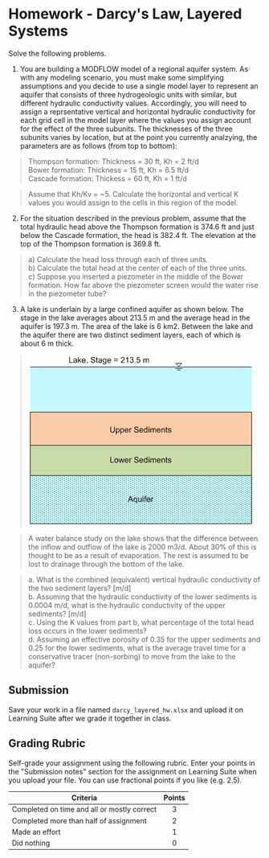 # Homework - Darcy's Law, Layered Systems

Solve the following problems. 

1. You are building a MODFLOW model of a regional aquifer system. As with any modeling scenario, you must make some simplifying assumptions and you decide to use a single model layer to represent an aquifer that consists of three hydrogeologic units with similar, but different hydraulic conductivity values. Accordingly, you will need to assign a reprsentative vertical and horizontal hydraulic conductivity for each grid cell in the model layer where the values you assign account for the effect of the three subunits. The thicknesses of the three subunits varies by location, but at the point you currently analzying, the parameters are as follows (from top to bottom):

>Thompson formation: Thickness = 30 ft, Kh = 2 ft/d <br>
Bower formation: Thickness = 15 ft, Kh = 6.5 ft/d <br>
Cascade formation: Thickess = 60 ft, Kh = 1 ft/d

>Assume that Kh/Kv = ~5. Calculate the horizontal and vertical K values you would assign to the cells in this region of the model.

2. For the situation described in the previous problem, assume that the total hydraulic head above the Thompson formation is 374.6 ft and just below the Cascade formation, the head is 382.4 ft. The elevation at the top of the Thompson formation is 369.8 ft.

>a) Calculate the head loss through each of three units. <br>
b) Calculate the total head at the center of each of the three units. <br>
c) Suppose you inserted a piezometer in the middle of the Bower formation. How far above the piezometer screen would the water rise in the piezometer tube?

3. A lake is underlain by a large confined aquifer as shown below. The stage in the lake averages about 213.5 m and the average head in the aquifer is 197.3 m. The area of the lake is 6 km2. Between the lake and the aquifer there are two distinct sediment layers, each of which is about 6 m thick.

>![lake.png](images%2Flake.png)

>A water balance study on the lake shows that the difference between the inflow and outflow of the lake is 2000 m3/d. About 30% of this is thought to be as a result of evaporation. The rest is assumed to be lost to drainage through the bottom of the lake.

>a. What is the combined (equivalent) vertical hydraulic conductivity of the two sediment layers? [m/d] <br>
b. Assuming that the hydraulic conductivity of the lower sediments is 0.0004 m/d, what is the hydraulic conductivity of the upper sediments? [m/d] <br>
c. Using the K values from part b, what percentage of the total head loss occurs in the lower sediments? <br>
d. Assuming an effective porosity of 0.35 for the upper sediments and 0.25 for the lower sediments, what is the average travel time for a conservative tracer (non-sorbing) to move from the lake to the aquifer?

## Submission

Save your work in a file named `darcy_layered_hw.xlsx` and upload it on Learning Suite after we grade it together in class.

## Grading Rubric

Self-grade your assignment using the following rubric. Enter your points in the "Submission notes" section for the assignment on Learning Suite when you upload your file. You can use fractional points if you like (e.g. 2.5).

| Criteria                                    | Points |
|---------------------------------------------|:------:|
| Completed on time and all or mostly correct |   3    |
| Completed more than half of assignment      |   2    |
| Made an effort                              |   1    |
| Did nothing                                 |   0    |
